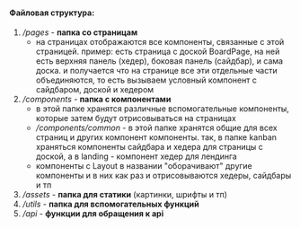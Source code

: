 #### Файловая структура:

1. _/pages_ - **папка со страницам**
   - на страницах отображаются все компоненты, связанные с этой страницей. пример: есть страница с доской BoardPage, на ней есть верхняя панель (хедер), боковая панель (сайдбар), и сама доска. и получается что на странице все эти отдельные части объединяются, то есть вызываем условный компонент с сайдбаром, доской и хедером
2. _/components_ - **папка с компонентами**
   - в этой папке хранятся различные вспомогательные компоненты, которые затем будут отрисовываться на страницах
   - _/components/common_ - в этой папке хранятся общие для всех страниц и других компонент компоненты. так, в папке kanban храняться компоненты сайдбара и хедера для страницы с доской, а в landing - компонент хедер для лендинга
   - компоненты с Layout в названии "оборачивают" другие компоненты и в них как раз и отрисовываются хедеры, сайдбары и тп
3. _/assets_ - **папка для статики** (картинки, шрифты и тп)
4. _/utils_ - **папка для вспомогательных функций**
5. _/api_ - **функции для обращения к api**
